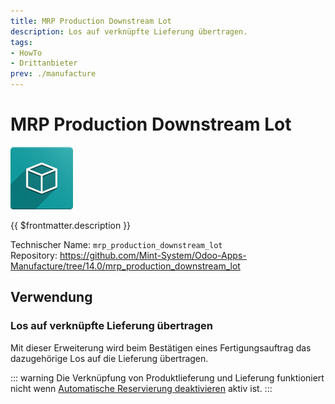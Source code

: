 ```yaml
---
title: MRP Production Downstream Lot
description: Los auf verknüpfte Lieferung übertragen.
tags:
- HowTo
- Drittanbieter
prev: ./manufacture
---
```

# MRP Production Downstream Lot
![icon_oms_box](attachments/icon_oms_box.png)

{{ $frontmatter.description }}

Technischer Name: `mrp_production_downstream_lot`\
Repository: <https://github.com/Mint-System/Odoo-Apps-Manufacture/tree/14.0/mrp_production_downstream_lot>

## Verwendung

### Los auf verknüpfte Lieferung übertragen

Mit dieser Erweiterung wird beim Bestätigen eines Fertigungsauftrag das dazugehörige Los auf die Lieferung übertragen.

::: warning
Die Verknüpfung von  Produktlieferung und Lieferung funktioniert nicht wenn [Automatische Reservierung deaktivieren](Stock%20Operations.md#Automatische%20Reservierung%20deaktivieren) aktiv ist.
:::